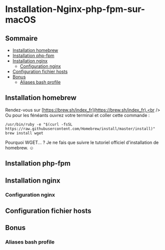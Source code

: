 # Installation-Nginx-php-fpm-sur-macOS

## Sommaire
* [Installation homebrew](#installation-homebrew)
* [Installation php-fpm](#installation-php-fpm)
* [Installation nginx](#installation-nginx)
  * [Configuration nginx](#configuration-nginx)
* [Configuration fichier hosts](#configuration-fichier-hosts)
* [Bonus](#bonus)
  * [Aliases bash profile](#aliases-bash-profile)

## Installation homebrew
Rendez-vous sur [https://brew.sh/index_fr](https://brew.sh/index_fr).<br />
Ou pour les fénéants ouvrez votre terminal et coller cette commande :
```
/usr/bin/ruby -e "$(curl -fsSL https://raw.githubusercontent.com/Homebrew/install/master/install)"
brew install wget
```
Pourquoi WGET... ? Je ne fais que suivre le tutoriel officiel d'installation de homebrew. :relaxed:

## Installation php-fpm

## Installation nginx

### Configuration nginx

## Configuration fichier hosts

## Bonus

### Aliases bash profile
